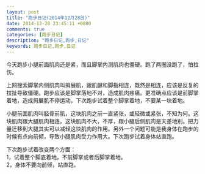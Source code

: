 ```yaml
---
layout: post
title: "跑步日记(2014年12月28日)"
date: 2014-12-28 23:45:11 +0800
comments: true
categories: [跑步日记]
description: "跑步日记,跑步,日记"
keywords: 跑步日记,跑步,日记
---
```


今天跑步小腿前面肌肉还是紧，而且脚掌内测肌肉也僵硬。跑了两圈没跑了，怕拉伤。  

上网搜索脚掌内侧肌肉叫拇展肌，跟肌腱和脚指相连，既然是相连，应该是反复的拉扯导致僵硬。跑步应该是脚掌落地不对，造成肌肉疼痛。更准确点应该是前脚掌着地，造成拇展肌不停运动。下次跑步试着整个脚掌着地，不要某一块着地。  

小腿前面肌肉叫胫骨前肌，这块肌肉之前一直紧张，或轻微或紧张，不知为何。这块肌肉跟大腿肌肉相连。这块肌肉不大，不厚，跟小腿后侧肌肉是天差地别。把力量迁移到大腿其实可以减轻这块肌肉的作用。另外一个问题可能是我身体在跑步的时候有点向前倾，导致小腿肌肉受力作用大。下次跑步试着身体站直跑。  

下次跑步试着改变两个方面：  
1，试着整个脚底着地，不前脚掌或者后脚掌着地。  
2，身体不要向前倾，站直跑。